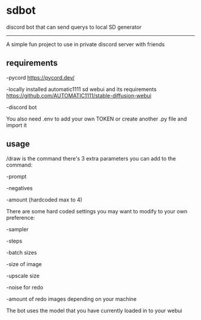 # sdbot
discord bot that can send querys to local SD generator

-----

A simple fun project to use in private discord server with friends

## requirements
-pycord https://pycord.dev/

-locally installed automatic1111 sd webui and its requirements https://github.com/AUTOMATIC1111/stable-diffusion-webui

-discord bot

You also need .env to add your own TOKEN or create another .py file and import it

## usage
/draw is the command
there's 3 extra parameters you can add to the command:

-prompt

-negatives

-amount (hardcoded max to 4)

There are some hard coded settings you may want to modify to your own preference:

-sampler

-steps

-batch sizes

-size of image

-upscale size

-noise for redo

-amount of redo images depending on your machine

The bot uses the model that you have currently loaded in to your webui
